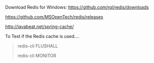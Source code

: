 

Download Redis for Windows:
https://github.com/rgl/redis/downloads

https://github.com/MSOpenTech/redis/releases

http://javabeat.net/spring-cache/

To Test if the Redis cache is used....
> redis-cli FLUSHALL
> 
> redis-cli MONITOR
 
